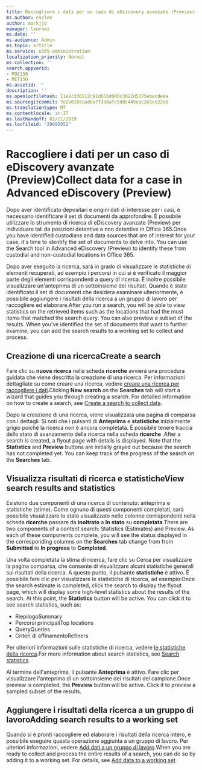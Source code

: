 ```yaml
---
title: Raccogliere i dati per un caso di eDiscovery avanzate (Preview)
ms.author: esclee
author: markjjo
manager: laurawi
ms.date: ''
ms.audience: Admin
ms.topic: article
ms.service: o365-administration
localization_priority: Normal
ms.collection: ''
search.appverid:
- MOE150
- MET150
ms.assetid: ''
description: ''
ms.openlocfilehash: 11e2c336512c91d65bd046c3022d5375ebecde4a
ms.sourcegitcommit: 7e2a0185cadea7f3a6afc5ddc445eac2e1ce22eb
ms.translationtype: MT
ms.contentlocale: it-IT
ms.lasthandoff: 02/11/2019
ms.locfileid: "29695052"
---
```

# <a name="collect-data-for-a-case-in-advanced-ediscovery-preview"></a><span data-ttu-id="e2e8c-102">Raccogliere i dati per un caso di eDiscovery avanzate (Preview)</span><span class="sxs-lookup"><span data-stu-id="e2e8c-102">Collect data for a case in Advanced eDiscovery (Preview)</span></span>

<span data-ttu-id="e2e8c-p101">Dopo aver identificato depositari e origini dati di interesse per i casi, è necessario identificare il set di documenti da approfondire. È possibile utilizzare lo strumento di ricerca di eDiscovery avanzate (Preview) per individuare tali da posizioni detentive e non detentive in Office 365.</span><span class="sxs-lookup"><span data-stu-id="e2e8c-p101">Once you have identified custodians and data sources that are of interest for your case, it's time to identify the set of documents to delve into. You can use the Search tool in Advanced eDiscovery (Preview) to identify these from custodial and non-custodial locations in Office 365.</span></span>

<span data-ttu-id="e2e8c-p102">Dopo aver eseguito la ricerca, sarà in grado di visualizzare le statistiche di elementi recuperati, ad esempio i percorsi in cui si è verificato il maggior parte degli elementi corrispondenti a query di ricerca. È inoltre possibile visualizzare un'anteprima di un sottoinsieme dei risultati. Quando è stato identificato il set di documenti che desidera esaminare ulteriormente, è possibile aggiungere i risultati della ricerca a un gruppo di lavoro per raccogliere ed elaborare.</span><span class="sxs-lookup"><span data-stu-id="e2e8c-p102">After you run a search, you will be able to view statistics on the retrieved items such as the locations that had the most items that matched the search query. You can also preview a subset of the results. When you've identified the set of documents that want to further examine, you can add the search results to a working set to collect and process.</span></span>

## <a name="create-a-search"></a><span data-ttu-id="e2e8c-108">Creazione di una ricerca</span><span class="sxs-lookup"><span data-stu-id="e2e8c-108">Create a search</span></span>

<span data-ttu-id="e2e8c-p103">Fare clic su **nuova ricerca** nella scheda **ricerche** avvierà una procedura guidata che viene descritta la creazione di una ricerca. Per informazioni dettagliate su come creare una ricerca, vedere [creare una ricerca per raccogliere i dati](create-search-to-collect-data.md).</span><span class="sxs-lookup"><span data-stu-id="e2e8c-p103">Clicking **New search** on the **Searches** tab will start a wizard that guides you through creating a search. For detailed information on how to create a search, see [Create a search to collect data](create-search-to-collect-data.md).</span></span>

<span data-ttu-id="e2e8c-p104">Dopo la creazione di una ricerca, viene visualizzata una pagina di comparsa con i dettagli. Si noti che i pulsanti di **Anteprima** e **statistiche** inizialmente grigio poiché la ricerca non è ancora completata. È possibile tenere traccia dello stato di avanzamento della ricerca nella scheda **ricerche** .</span><span class="sxs-lookup"><span data-stu-id="e2e8c-p104">After a search is created, a flyout page with details is displayed. Note that the **Statistics** and **Preview** buttons are initially grayed out because the search has not completed yet. You can keep track of the progress of the search on the **Searches** tab.</span></span>

## <a name="view-search-results-and-statistics"></a><span data-ttu-id="e2e8c-114">Visualizza risultati di ricerca e statistiche</span><span class="sxs-lookup"><span data-stu-id="e2e8c-114">View search results and statistics</span></span>
<span data-ttu-id="e2e8c-p105">Esistono due componenti di una ricerca di contenuto: anteprima e statistiche (stime). Come ognuno di questi componenti completati, sarà possibile visualizzare lo stato visualizzato nelle colonne corrispondenti nella scheda **ricerche** passare da **inoltrato** a **In stato** su **completata**.</span><span class="sxs-lookup"><span data-stu-id="e2e8c-p105">There are two components of a content search: Statistics (Estimates) and Preview. As each of these components complete, you will see the status displayed in the corresponding columns on the **Searches** tab change from from **Submitted** to **In progress** to **Completed**.</span></span>

<span data-ttu-id="e2e8c-p106">Una volta completata la stima di ricerca, fare clic su Cerca per visualizzare la pagina comparsa, che consente di visualizzare alcuni statistiche generali sui risultati della ricerca. A questo punto, il pulsante **statistiche** è attivo. È possibile fare clic per visualizzare le statistiche di ricerca, ad esempio:</span><span class="sxs-lookup"><span data-stu-id="e2e8c-p106">Once the search estimate is completed, click the search to display the flyout page, which will display some high-level statistics about the results of the search. At this point, the **Statistics** button will be active. You can click it to see search statistics, such as:</span></span>

- <span data-ttu-id="e2e8c-120">Riepilogo</span><span class="sxs-lookup"><span data-stu-id="e2e8c-120">Summary</span></span>
- <span data-ttu-id="e2e8c-121">Percorsi principali</span><span class="sxs-lookup"><span data-stu-id="e2e8c-121">Top locations</span></span>
- <span data-ttu-id="e2e8c-122">Query</span><span class="sxs-lookup"><span data-stu-id="e2e8c-122">Queries</span></span>
- <span data-ttu-id="e2e8c-123">Criteri di affinamento</span><span class="sxs-lookup"><span data-stu-id="e2e8c-123">Refiners</span></span>

<span data-ttu-id="e2e8c-124">Per ulteriori informazioni sulle statistiche di ricerca, vedere [le statistiche della ricerca](search-statistics.md).</span><span class="sxs-lookup"><span data-stu-id="e2e8c-124">For more information about search statistics, see [Search statistics](search-statistics.md).</span></span>

<span data-ttu-id="e2e8c-p107">Al termine dell'anteprima, il pulsante **Anteprima** è attivo. Fare clic per visualizzare l'anteprima di un sottoinsieme dei risultati del campione.</span><span class="sxs-lookup"><span data-stu-id="e2e8c-p107">Once preview is completed, the **Preview** button will be active. Click it to preview a sampled subset of the results.</span></span>

## <a name="adding-search-results-to-a-working-set"></a><span data-ttu-id="e2e8c-127">Aggiungere i risultati della ricerca a un gruppo di lavoro</span><span class="sxs-lookup"><span data-stu-id="e2e8c-127">Adding search results to a working set</span></span>

<span data-ttu-id="e2e8c-p108">Quando si è pronti raccogliere ed elaborare i risultati della ricerca intero, è possibile eseguire questa operazione aggiunta a un gruppo di lavoro. Per ulteriori informazioni, vedere [Add dati a un gruppo di lavoro](add-data-to-working-set.md).</span><span class="sxs-lookup"><span data-stu-id="e2e8c-p108">When you are ready to collect and process the entire results of a search, you can do so by adding it to a working set. For details, see [Add data to a working set](add-data-to-working-set.md).</span></span> 